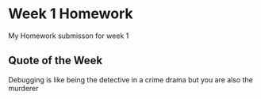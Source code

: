 # Week 1 Homework

My Homework submisson for week 1

## Quote of the Week

Debugging is like being the detective in a crime drama but you are also the murderer
